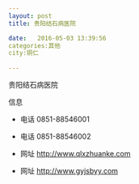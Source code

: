 ```yaml
--- 
layout: post 
title: 贵阳结石病医院

date:   2016-05-03 13:39:56 
categories:其他  
city:铜仁
  
--- 
```

   
贵阳结石病医院

信息
 - 电话 0851-88546001

 - 电话 0851-88546002

 - 网址 http://www.qlxzhuanke.com

 - 网址 http://www.gyjsbyy.com


